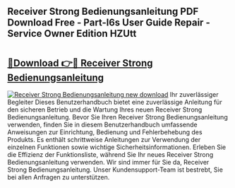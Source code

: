 ## Receiver Strong Bedienungsanleitung PDF Download Free - Part-l6s User Guide Repair - Service Owner Edition HZUtt

# <h2><a href="http://df5xoy.blite.top/?on=Receiver+Strong+Bedienungsanleitung">🔗Download 👉🔴 Receiver Strong Bedienungsanleitung</a></h2>

[![Receiver Strong Bedienungsanleitung new download](https://i.imgur.com/lujVjoI.png)](http://df5xoy.blite.top/?on=Receiver+Strong+Bedienungsanleitung)
Ihr zuverlässiger Begleiter Dieses Benutzerhandbuch bietet eine zuverlässige Anleitung für den sicheren Betrieb und die Wartung Ihres neuen Receiver Strong Bedienungsanleitung. Bevor Sie Ihren Receiver Strong Bedienungsanleitung verwenden, finden Sie in diesem Benutzerhandbuch umfassende Anweisungen zur Einrichtung, Bedienung und Fehlerbehebung des Produkts. Es enthält schrittweise Anleitungen zur Verwendung der einzelnen Funktionen sowie wichtige Sicherheitsinformationen. Erleben Sie die Effizienz der Funktionsliste, während Sie Ihr neues Receiver Strong Bedienungsanleitung verwenden. Wir sind immer für Sie da, Receiver Strong Bedienungsanleitung. Unser Kundensupport-Team ist bestrebt, Sie bei allen Anfragen zu unterstützen.
